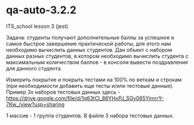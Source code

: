 # qa-auto-3.2.2
ITS_school lesson 3 (jest)

Задача: студенты получают дополнительные баллы за успешное и самое быстрое завершение практической работы, для этого нам необходимо вычислить данных студентов. Дан объект с набором данных разных студентов, в котором необходимо вычислить студента с максимальным количеством баллов - в консоли вывести поздравления для данного студента.

Измерить покрытие и покрыть тестами на 100% по веткам и строкам (при необходимости добавить еще тесты и/или тестовые данные). Пример 3х наборов тестовых данных здесь - https://drive.google.com/file/d/1q63tCl_86YHxPJ_SGy085YimrrY-7Kw_/view?usp=sharing

1 массив - 1 группа студентов. В файле 3 набора тестовых данных.
